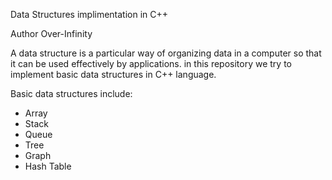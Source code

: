 Data Structures implimentation in C++

Author Over-Infinity

A data structure is a particular way of organizing data in a computer so that it can be used effectively by applications. in this repository we try to implement basic data structures in C++ language.

Basic data structures include:

* Array
* Stack
* Queue
* Tree
* Graph
* Hash Table
